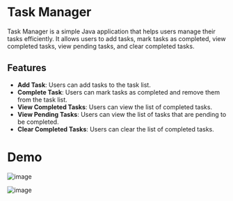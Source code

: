 # Task Manager

Task Manager is a simple Java application that helps users manage their tasks efficiently. It allows users to add tasks, mark tasks as completed, view completed tasks, view pending tasks, and clear completed tasks.

## Features

- **Add Task**: Users can add tasks to the task list.
- **Complete Task**: Users can mark tasks as completed and remove them from the task list.
- **View Completed Tasks**: Users can view the list of completed tasks.
- **View Pending Tasks**: Users can view the list of tasks that are pending to be completed.
- **Clear Completed Tasks**: Users can clear the list of completed tasks.

# Demo
![image](https://github.com/Aditya1959/SlashMark_Task_1/assets/96017934/e05dc786-24bb-475f-a230-13497c7f6bde)

![image](https://github.com/Aditya1959/SlashMark_Task_1/assets/96017934/849d3f29-076a-492d-80ae-036be5cff0e9)

